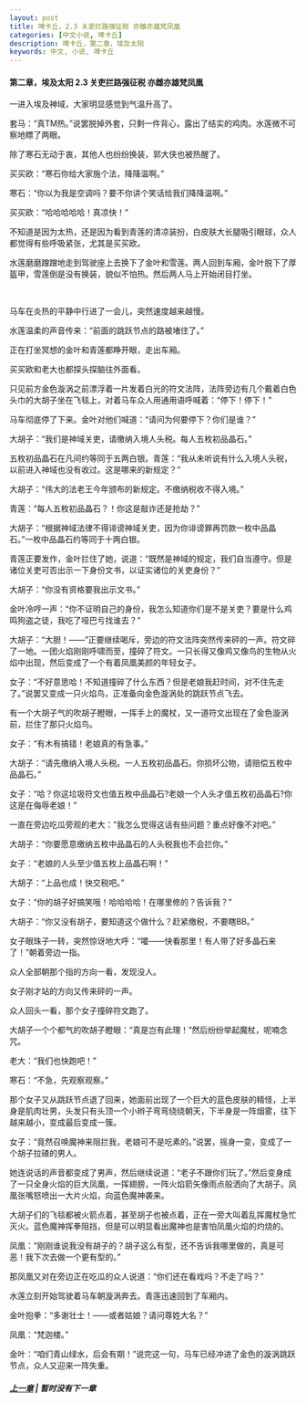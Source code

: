 ```yaml
---
layout: post
title: 啤卡丘，2.3 关吏拦路强征税 亦雌亦雄梵凤凰
categories: [中文小说, 啤卡丘]
description: 啤卡丘，第二章，埃及太阳
keywords: 中文, 小说, 啤卡丘
---
```


#### 第二章，埃及太阳 2.3 关吏拦路强征税 亦雌亦雄梵凤凰

一进入埃及神域，大家明显感觉到气温升高了。

套马：“真TM热。”说罢脱掉外套，只剩一件背心，露出了结实的鸡肉。水莲微不可察地瞟了两眼。

除了寒石无动于衷，其他人也纷纷换装，郭大侠也被热醒了。

买买欧：“寒石你给大家施个法，降降温啊。”

寒石：“你以为我是空调吗？要不你讲个笑话给我们降降温啊。”

买买欧：“哈哈哈哈哈！真凉快！”

不知道是因为太热，还是因为看到青莲的清凉装扮，白皮肤大长腿吸引眼球，众人都觉得有些呼吸紧张，尤其是买买欧。

水莲磨磨蹭蹭地走到驾驶座上去换下了金叶和雪莲。两人回到车厢，金叶脱下了厚盔甲，雪莲倒是没有换装，貌似不怕热。然后两人马上开始闭目打坐。

<br>

马车在炎热的平静中行进了一会儿，突然速度越来越慢。

水莲温柔的声音传来：“前面的跳跃节点的路被堵住了。”

正在打坐冥想的金叶和青莲都睁开眼，走出车厢。

买买欧和老大也都探头探脑往外面看。

只见前方金色漩涡之前漂浮着一片发着白光的符文法阵，法阵旁边有几个戴着白色头巾的大胡子坐在飞毯上，对着马车众人用通用语呼喊着：“停下！停下！”

马车彻底停了下来。金叶对他们喊道：“请问为何要停下？你们是谁？”

大胡子：“我们是神域关吏，请缴纳入境人头税。每人五枚初品晶石。”

五枚初品晶石在凡间约等同于五两白银。青莲：“我从未听说有什么入境人头税，以前进入神域也没有收过。这是哪来的新规定？”

大胡子：“伟大的法老王今年颁布的新规定。不缴纳税收不得入境。”

青莲：“每人五枚初品晶石？！你这是敲诈还是抢劫？”

大胡子：“根据神域法律不得诽谤神域关吏，因为你诽谤罪再罚款一枚中品晶石。”一枚中品晶石约等同于十两白银。

青莲正要发作，金叶拦住了她，说道：“既然是神域的规定，我们自当遵守。但是诸位关吏可否出示一下身份文书，以证实诸位的关吏身份？”

大胡子：“你没有资格要我出示文书。”

金叶冷哼一声：“你不证明自己的身份，我怎么知道你们是不是关吏？要是什么鸡鸣狗盗之徒，我吃了哑巴亏找谁去？”

大胡子：“大胆！——”正要继续喝斥，旁边的符文法阵突然传来砰的一声。符文碎了一地。一团火焰刚刚呼啸而至，撞碎了符文。一只长得又像鸡又像鸟的生物从火焰中出现，然后变成了一个有着凤凰美颜的年轻女子。

女子：“不好意思哈！不知道撞碎了什么东西？但是老娘我赶时间，对不住先走了。”说罢又变成一只火焰鸟，正准备向金色漩涡处的跳跃节点飞去。

有一个大胡子气的吹胡子瞪眼，一挥手上的魔杖，又一道符文出现在了金色漩涡前，拦住了那只火焰鸟。

女子：“有木有搞错！老娘真的有急事。”

大胡子：“请先缴纳入境人头税。一人五枚初品晶石。你损坏公物，请赔偿五枚中品晶石。”

女子：“哈？你这垃圾符文也值五枚中品晶石?老娘一个人头才值五枚初品晶石?你这是在侮辱老娘！”

一直在旁边吃瓜旁观的老大：”我怎么觉得这话有些问题？重点好像不对吧。”

大胡子：“你要愿意缴纳五枚中品晶石的人头税我也不会拦你。”

女子：“老娘的人头至少值五枚上品晶石啊！”

大胡子：“上品也成！快交税吧。”

女子：“你的胡子好搞笑哦！哈哈哈哈！在哪里修的？告诉我？”

大胡子：“你又没有胡子，要知道这个做什么？赶紧缴税，不要瞎BB。”

女子眼珠子一转，突然惊讶地大呼：“嚯——快看那里！有人带了好多晶石来了！”朝着旁边一指。

众人全部朝那个指的方向一看，发现没人。

女子刚才站的方向又传来砰的一声。

众人回头一看，那个女子撞碎符文跑了。

大胡子一个个都气的吹胡子瞪眼：“真是岂有此理！”然后纷纷举起魔杖，呢喃念咒。

老大：“我们也快跑吧！”

寒石：“不急，先观察观察。”

那个女子又从跳跃节点退了回来，她面前出现了一个巨大的蓝色皮肤的精怪，上半身是肌肉壮男，头发只有头顶一个小辫子弯弯绕绕朝天，下半身是一阵烟雾，往下越来越小，变成最后变成一簇。

女子：“竟然召唤魔神来阻拦我，老娘可不是吃素的。”说罢，摇身一变，变成了一个胡子拉碴的男人。

她连说话的声音都变成了男声，然后继续说道：“老子不跟你们玩了。”然后变身成了一只全身火焰的巨大凤凰，一挥翅膀，一阵火焰箭矢像雨点般洒向了大胡子。凤凰张嘴怒喷出一大片火焰，向蓝色魔神袭来。

大胡子们的飞毯都被火箭点着，甚至胡子也被点着，正在一旁大叫着乱挥魔杖急忙灭火。蓝色魔神挥拳阻挡，但是可以明显看出魔神也是害怕凤凰火焰的灼烧的。

凤凰：“刚刚谁说我没有胡子的？胡子这么有型，还不告诉我哪里做的，真是可恶！我下次去做一个更有型的。”

那凤凰又对在旁边正在吃瓜的众人说道：“你们还在看戏吗？不走了吗？”

水莲立刻开始驾驶着马车朝漩涡奔去。青莲迅速回到了车厢内。

金叶抱拳：“多谢壮士！——或者姑娘？请问尊姓大名？”

凤凰：“梵迦楼。”

金叶：“咱们青山绿水，后会有期！”说完这一句，马车已经冲进了金色的漩涡跳跃节点，众人又迎来一阵失重。

##### [上一章](/2020/03/25/Pikaqiu-2-2/) | 暂时没有下一章